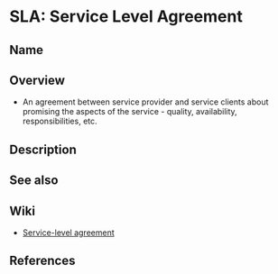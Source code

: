 # SLA: Service Level Agreement

## Name

## Overview
- An agreement between service provider and service clients about promising the aspects of the service - quality, availability, responsibilities, etc.

## Description

## See also

## Wiki
- [Service-level agreement](https://en.wikipedia.org/wiki/Service-level_agreement)

## References
